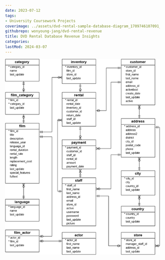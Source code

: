 ```yaml
---
date: 2023-07-12
tags:
- University Coursework Projects
coverimage: ../assets/dvd-rental-sample-database-diagram_1709746107091_0.png
githubrepo: wonyoung-jang/dvd-rental-revenue
title: DVD Rental Database Revenue Insights
categories:
lastMod: 2024-03-07
---
```

![dvd-rental-sample-database-diagram.png](/assets/dvd-rental-sample-database-diagram_1709746107091_0.png)
